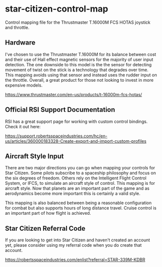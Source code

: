 # star-citizen-control-map

Control mapping file for the Thrustmaster T.16000M FCS HOTAS joystick and throttle.

## Hardware

I've chosen to use the Thrustmaster T.16000M for its balance between cost and their
use of Hall effect magnetic sensors for the majority of user input detection.
The one downside to this model is the the sensor for
detecting movement of twist on the stick is a technology that degrades over
time. This mapping avoids using that sensor and instead uses the rudder input on
the throttle. Overall, a great product for those not looking to invest in more
expensive models.

https://www.thrustmaster.com/en-us/products/t-16000m-fcs-hotas/

## Official RSI Support Documentation

RSI has a great support page for working with custom control bindings. Check it out here:

https://support.robertsspaceindustries.com/hc/en-us/articles/360000183328-Create-export-and-import-custom-profiles

## Aircraft Style Input

There are two major directions you can go when mapping your controls for Star Citizen.
Some pilots subscribe to a spaceship philosophy and focus on the six degrees of freedom.
Others rely on the Intelligent Flight Control System, or IFCS, to simulate an aircraft
style of control. This mapping is for aircraft style. Now that planets are an
important part of the game and as aerodynamics become more important this is certainly
a valid style.

This mapping is also balanced between being a reasonable configuration for combat but
also supports hours of long distance travel. Cruise control is an important part of
how flight is achieved.

## Star Citizen Referral Code

If you are looking to get into Star Citizen and haven't created an account yet,
please consider using my referral code when you do create that account. 

https://robertsspaceindustries.com/enlist?referral=STAR-339M-KDBR
